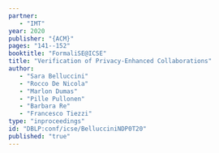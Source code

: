 ```yaml
---
partner: 
   - "IMT"
year: 2020
publisher: "{ACM}"
pages: "141--152"
booktitle: "FormaliSE@ICSE"
title: "Verification of Privacy-Enhanced Collaborations"
author: 
   - "Sara Belluccini"
   - "Rocco De Nicola"
   - "Marlon Dumas"
   - "Pille Pullonen"
   - "Barbara Re"
   - "Francesco Tiezzi"
type: "inproceedings"
id: "DBLP:conf/icse/BellucciniNDP0T20"
published: "true"
---
```

